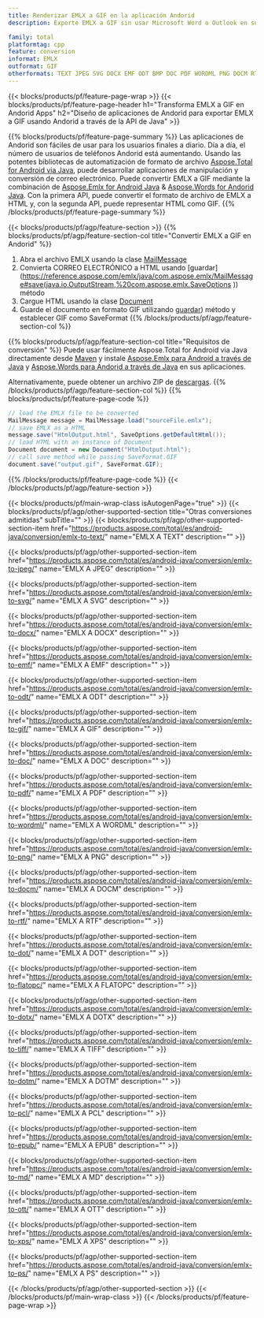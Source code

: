 ```yaml
---
title: Renderizar EMLX a GIF en la aplicación Andorid
description: Exporte EMLX a GIF sin usar Microsoft Word o Outlook en sus aplicaciones Andorid

family: total
platformtag: cpp
feature: conversion
informat: EMLX
outformat: GIF
otherformats: TEXT JPEG SVG DOCX EMF ODT BMP DOC PDF WORDML PNG DOCM RTF DOT FLATOPC DOTX TIFF DOTM PCL EPUB MD OTT XPS PS
---
```

{{< blocks/products/pf/feature-page-wrap >}}
{{< blocks/products/pf/feature-page-header h1="Transforma EMLX a GIF en Andorid Apps" h2="Diseño de aplicaciones de Andorid para exportar EMLX a GIF usando Andorid a través de la API de Java" >}}

{{% blocks/products/pf/feature-page-summary %}}
Las aplicaciones de Andorid son fáciles de usar para los usuarios finales a diario. Día a día, el número de usuarios de teléfonos Andorid está aumentando. Usando las potentes bibliotecas de automatización de formato de archivo [Aspose.Total for Android via Java](https://products.aspose.com/total/android-java/), puede desarrollar aplicaciones de manipulación y conversión de correo electrónico. Puede convertir EMLX a GIF mediante la combinación de [Aspose.Emlx for Android Java](https://products.aspose.com/emlx/android-java/) & [Aspose.Words for Andorid Java](https://products.aspose.com/words/android-java/). Con la primera API, puede convertir el formato de archivo de EMLX a HTML y, con la segunda API, puede representar HTML como GIF. 
{{% /blocks/products/pf/feature-page-summary  %}}

{{< blocks/products/pf/agp/feature-section >}}
{{% blocks/products/pf/agp/feature-section-col title="Convertir EMLX a GIF en Andorid" %}}
1. Abra el archivo EMLX usando la clase [MailMessage](https://reference.aspose.com/emlx/java/com.aspose.emlx/mailmessage)
2. Convierta CORREO ELECTRÓNICO a HTML usando [guardar](https://reference.aspose.com/emlx/java/com.aspose.emlx/MailMessage#save(java.io.OutputStream,%20com.aspose.emlx.SaveOptions )) método
3. Cargue HTML usando la clase [Document](https://reference.aspose.com/words/java/com.aspose.words/Document)
4. Guarde el documento en formato GIF utilizando [guardar](https://reference.aspose.com/words/java/com.aspose.words/Document#save(java.lang.String,com.aspose.words.SaveOptions) )) método y establecer GIF como SaveFormat
{{% /blocks/products/pf/agp/feature-section-col %}}

{{% blocks/products/pf/agp/feature-section-col title="Requisitos de conversión" %}}
Puede usar fácilmente Aspose.Total for Android via Java directamente desde [Maven](https://repository.aspose.com/webapp/#/artifacts/browse/tree/General/repo/com/aspose/aspose-total) y instale [Aspose.Emlx para Android a través de Java](https://docs.aspose.com/emlx/androidjava/installation/) y [Aspose.Words para Andorid a través de Java](https://docs.aspose.com/words/java/install-aspose-words-for-android-via-java/#install-asposewords-for-android-via-java-from-maven-repository) en sus aplicaciones.

Alternativamente, puede obtener un archivo ZIP de [descargas](https://releases.aspose.com/total/androidjava).
{{% /blocks/products/pf/agp/feature-section-col %}}
{{% blocks/products/pf/feature-page-code %}}
```cs
// load the EMLX file to be converted
MailMessage message = MailMessage.load("sourceFile.emlx"); 
// save EMLX as a HTML 
message.save("HtmlOutput.html", SaveOptions.getDefaultHtml());
// load HTML with an instance of Document
Document document = new Document("HtmlOutput.html");
// call save method while passing SaveFormat.GIF
document.save("output.gif", SaveFormat.GIF); 
```

{{% /blocks/products/pf/feature-page-code %}}
{{< /blocks/products/pf/agp/feature-section >}}

{{< blocks/products/pf/main-wrap-class isAutogenPage="true" >}}
{{< blocks/products/pf/agp/other-supported-section title="Otras conversiones admitidas" subTitle="" >}}
{{< blocks/products/pf/agp/other-supported-section-item href="https://products.aspose.com/total/es/android-java/conversion/emlx-to-text/" name="EMLX A TEXT" description="" >}}

{{< blocks/products/pf/agp/other-supported-section-item href="https://products.aspose.com/total/es/android-java/conversion/emlx-to-jpeg/" name="EMLX A JPEG" description="" >}}

{{< blocks/products/pf/agp/other-supported-section-item href="https://products.aspose.com/total/es/android-java/conversion/emlx-to-svg/" name="EMLX A SVG" description="" >}}

{{< blocks/products/pf/agp/other-supported-section-item href="https://products.aspose.com/total/es/android-java/conversion/emlx-to-docx/" name="EMLX A DOCX" description="" >}}

{{< blocks/products/pf/agp/other-supported-section-item href="https://products.aspose.com/total/es/android-java/conversion/emlx-to-emf/" name="EMLX A EMF" description="" >}}

{{< blocks/products/pf/agp/other-supported-section-item href="https://products.aspose.com/total/es/android-java/conversion/emlx-to-odt/" name="EMLX A ODT" description="" >}}

{{< blocks/products/pf/agp/other-supported-section-item href="https://products.aspose.com/total/es/android-java/conversion/emlx-to-gif/" name="EMLX A GIF" description="" >}}

{{< blocks/products/pf/agp/other-supported-section-item href="https://products.aspose.com/total/es/android-java/conversion/emlx-to-doc/" name="EMLX A DOC" description="" >}}

{{< blocks/products/pf/agp/other-supported-section-item href="https://products.aspose.com/total/es/android-java/conversion/emlx-to-pdf/" name="EMLX A PDF" description="" >}}

{{< blocks/products/pf/agp/other-supported-section-item href="https://products.aspose.com/total/es/android-java/conversion/emlx-to-wordml/" name="EMLX A WORDML" description="" >}}

{{< blocks/products/pf/agp/other-supported-section-item href="https://products.aspose.com/total/es/android-java/conversion/emlx-to-png/" name="EMLX A PNG" description="" >}}

{{< blocks/products/pf/agp/other-supported-section-item href="https://products.aspose.com/total/es/android-java/conversion/emlx-to-docm/" name="EMLX A DOCM" description="" >}}

{{< blocks/products/pf/agp/other-supported-section-item href="https://products.aspose.com/total/es/android-java/conversion/emlx-to-rtf/" name="EMLX A RTF" description="" >}}

{{< blocks/products/pf/agp/other-supported-section-item href="https://products.aspose.com/total/es/android-java/conversion/emlx-to-dot/" name="EMLX A DOT" description="" >}}

{{< blocks/products/pf/agp/other-supported-section-item href="https://products.aspose.com/total/es/android-java/conversion/emlx-to-flatopc/" name="EMLX A FLATOPC" description="" >}}

{{< blocks/products/pf/agp/other-supported-section-item href="https://products.aspose.com/total/es/android-java/conversion/emlx-to-dotx/" name="EMLX A DOTX" description="" >}}

{{< blocks/products/pf/agp/other-supported-section-item href="https://products.aspose.com/total/es/android-java/conversion/emlx-to-tiff/" name="EMLX A TIFF" description="" >}}

{{< blocks/products/pf/agp/other-supported-section-item href="https://products.aspose.com/total/es/android-java/conversion/emlx-to-dotm/" name="EMLX A DOTM" description="" >}}

{{< blocks/products/pf/agp/other-supported-section-item href="https://products.aspose.com/total/es/android-java/conversion/emlx-to-pcl/" name="EMLX A PCL" description="" >}}

{{< blocks/products/pf/agp/other-supported-section-item href="https://products.aspose.com/total/es/android-java/conversion/emlx-to-epub/" name="EMLX A EPUB" description="" >}}

{{< blocks/products/pf/agp/other-supported-section-item href="https://products.aspose.com/total/es/android-java/conversion/emlx-to-md/" name="EMLX A MD" description="" >}}

{{< blocks/products/pf/agp/other-supported-section-item href="https://products.aspose.com/total/es/android-java/conversion/emlx-to-ott/" name="EMLX A OTT" description="" >}}

{{< blocks/products/pf/agp/other-supported-section-item href="https://products.aspose.com/total/es/android-java/conversion/emlx-to-xps/" name="EMLX A XPS" description="" >}}

{{< blocks/products/pf/agp/other-supported-section-item href="https://products.aspose.com/total/es/android-java/conversion/emlx-to-ps/" name="EMLX A PS" description="" >}}


{{< /blocks/products/pf/agp/other-supported-section >}}
{{< /blocks/products/pf/main-wrap-class >}}
{{< /blocks/products/pf/feature-page-wrap >}}